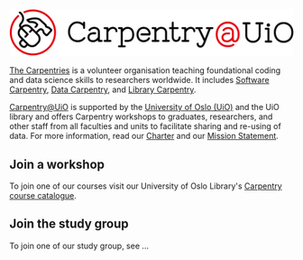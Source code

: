 ![](img/uio-carpentry-logo.png)

[The Carpentries](https://carpentries.org) is a volunteer organisation teaching foundational 
coding and data science skills to researchers worldwide. It includes [Software Carpentry](https://software-carpentry.org), [Data Carpentry](https://datacarpentry.org), and [Library Carpentry](https://librarycarpentry.github.io/).

[Carpentry@UiO](http://www.uio.no/english/for-employees/support/research/research-data/training/carpentry/) is supported by the [University of Oslo (UiO)](https://www.uio.no) and the UiO library and offers Carpentry workshops to graduates, researchers, and other staff from all faculties and units to facilitate sharing and re-using of data. 
For more information, read our [Charter](https://governance.readthedocs.io/en/latest/charter.html) 
and our [Mission Statement](https://governance.readthedocs.io/en/latest/intro.html). 

## Join a workshop
To join one of our courses visit our University of Oslo Library's 
[Carpentry course catalogue](https://www.ub.uio.no/english/courses-events/courses/other/Carpentry/).

## Join the study group
To join one of our study group, see ...






